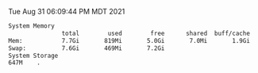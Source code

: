 Tue Aug 31 06:09:44 PM MDT 2021
```bash
System Memory
               total        used        free      shared  buff/cache   available
Mem:           7.7Gi       819Mi       5.0Gi       7.0Mi       1.9Gi       6.6Gi
Swap:          7.6Gi       469Mi       7.2Gi
System Storage
647M	.
```
